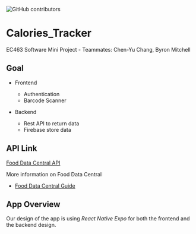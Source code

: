 ![GitHub contributors](https://img.shields.io/github/contributors/Chen-Yu-Chang/Calories_Tracker?logo=Github&style=for-the-badge)

# Calories_Tracker

EC463 Software Mini Project - Teammates: Chen-Yu Chang, Byron Mitchell

## Goal

* Frontend
    * Authentication
    * Barcode Scanner

* Backend
    * Rest API to return data
    * Firebase store data

## API Link 

[Food Data Central API](https://api.nal.usda.gov/fdc/v1/foods/search?api_key=DEMO_KEY)

More information on Food Data Central

* [Food Data Central Guide](https://fdc.nal.usda.gov/api-guide.html)

## App Overview

Our design of the app is using _React Native Expo_ for both the frontend and the backend design.
